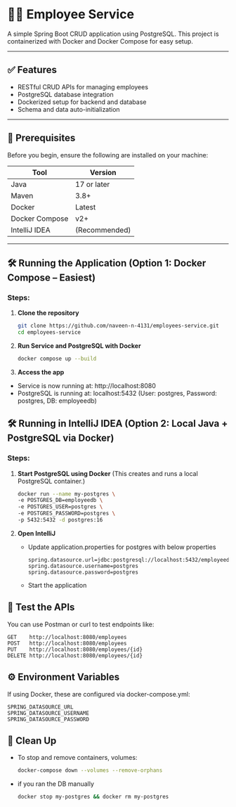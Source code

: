 # 🧑‍💼 Employee Service

A simple Spring Boot CRUD application using PostgreSQL. This project is containerized with Docker and Docker Compose for easy setup.

---

## ✅ Features

- RESTful CRUD APIs for managing employees
- PostgreSQL database integration
- Dockerized setup for backend and database
- Schema and data auto-initialization

---

## 🔧 Prerequisites

Before you begin, ensure the following are installed on your machine:

| Tool           | Version       |
|----------------|---------------|
| Java           | 17 or later   |
| Maven          | 3.8+          |
| Docker         | Latest        |
| Docker Compose | v2+           |
| IntelliJ IDEA  | (Recommended) |

---

## 🛠️ Running the Application (Option 1: Docker Compose – Easiest)
### Steps:

1. **Clone the repository**
   ```bash
   git clone https://github.com/naveen-n-4131/employees-service.git
   cd employees-service
   
2. **Run Service and PostgreSQL with Docker**

    ```bash
    docker compose up --build
3. **Access the app**

- Service is now running at: http://localhost:8080
- PostgreSQL is running at: localhost:5432 (User: postgres, Password: postgres, DB: employeedb)

## 🛠️ Running in IntelliJ IDEA (Option 2: Local Java + PostgreSQL via Docker)
### Steps:

1. **Start PostgreSQL using Docker**
   (This creates and runs a local PostgreSQL container.)

    ```bash
   docker run --name my-postgres \
    -e POSTGRES_DB=employeedb \
    -e POSTGRES_USER=postgres \
    -e POSTGRES_PASSWORD=postgres \
    -p 5432:5432 -d postgres:16
   
2. **Open IntelliJ**
   - Update application.properties for postgres with below properties
      ```
     spring.datasource.url=jdbc:postgresql://localhost:5432/employeedb
     spring.datasource.username=postgres
     spring.datasource.password=postgres
   - Start the application

## 🧪 Test the APIs
You can use Postman or curl to test endpoints like:

    GET    http://localhost:8080/employees
    POST   http://localhost:8080/employees
    PUT    http://localhost:8080/employees/{id}
    DELETE http://localhost:8080/employees/{id}

## ⚙️ Environment Variables
If using Docker, these are configured via docker-compose.yml:

    SPRING_DATASOURCE_URL
    SPRING_DATASOURCE_USERNAME
    SPRING_DATASOURCE_PASSWORD

## 🧼 Clean Up
- To stop and remove containers, volumes:
    ```bash
    docker-compose down --volumes --remove-orphans
- if you ran the DB manually
    ```bash
  docker stop my-postgres && docker rm my-postgres
